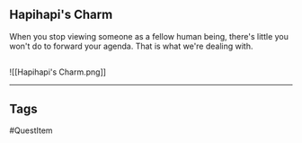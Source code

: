 ## Hapihapi's Charm
When you stop viewing someone as a fellow human being,
there's little you won't do to forward your agenda.
That is what we're dealing with.
## 
![[Hapihapi's Charm.png]]

---
## Tags
#QuestItem